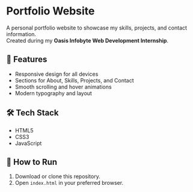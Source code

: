 # Portfolio Website

A personal portfolio website to showcase my skills, projects, and contact information.  
Created during my **Oasis Infobyte Web Development Internship**.

## 📌 Features
- Responsive design for all devices
- Sections for About, Skills, Projects, and Contact
- Smooth scrolling and hover animations
- Modern typography and layout

## 🛠 Tech Stack
- HTML5
- CSS3
- JavaScript

## 🚀 How to Run
1. Download or clone this repository.
2. Open `index.html` in your preferred browser.

